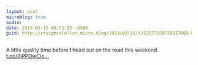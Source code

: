 ```yaml
---
layout: post
microblog: true
audio: 
date: 2013-03-15 08:53:25 -0600
guid: http://craigmcclellan.micro.blog/2013/03/15/t312577280729817088.html
---
```

A little quality time before I head out on the road this weekend. [t.co/0jPPDwCIo...](http://t.co/0jPPDwCIoU)
